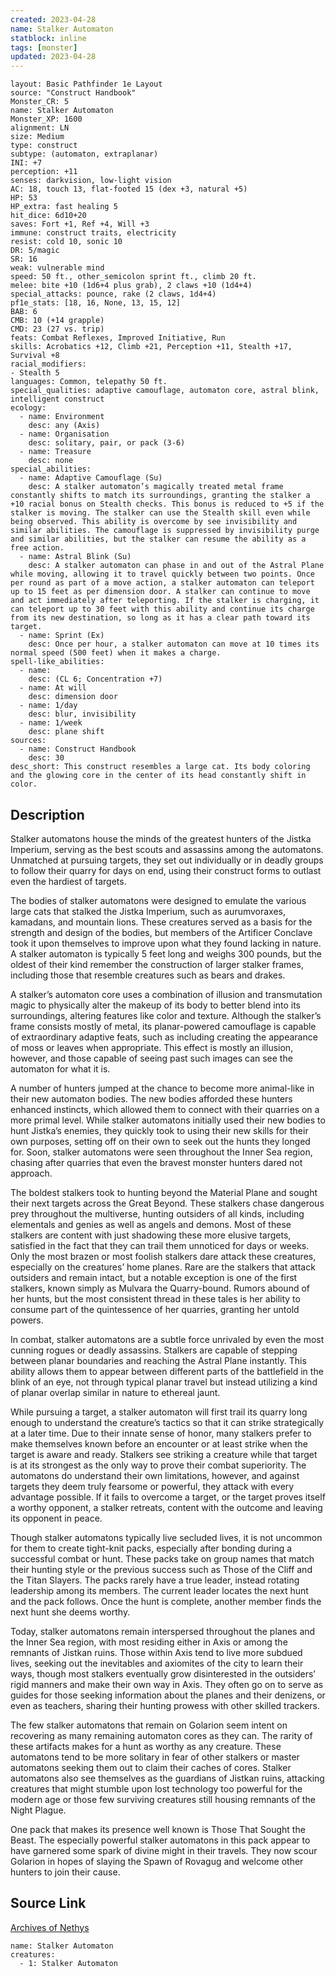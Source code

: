 ```yaml
---
created: 2023-04-28
name: Stalker Automaton
statblock: inline
tags: [monster]
updated: 2023-04-28
---
```

```statblock
layout: Basic Pathfinder 1e Layout
source: "Construct Handbook"
Monster_CR: 5
name: Stalker Automaton
Monster_XP: 1600
alignment: LN
size: Medium
type: construct
subtype: (automaton, extraplanar)
INI: +7
perception: +11
senses: darkvision, low-light vision
AC: 18, touch 13, flat-footed 15 (dex +3, natural +5)
HP: 53
HP_extra: fast healing 5
hit_dice: 6d10+20
saves: Fort +1, Ref +4, Will +3
immune: construct traits, electricity
resist: cold 10, sonic 10
DR: 5/magic
SR: 16
weak: vulnerable mind
speed: 50 ft., other_semicolon sprint ft., climb 20 ft.
melee: bite +10 (1d6+4 plus grab), 2 claws +10 (1d4+4)
special_attacks: pounce, rake (2 claws, 1d4+4)
pf1e_stats: [18, 16, None, 13, 15, 12]
BAB: 6
CMB: 10 (+14 grapple)
CMD: 23 (27 vs. trip)
feats: Combat Reflexes, Improved Initiative, Run
skills: Acrobatics +12, Climb +21, Perception +11, Stealth +17, Survival +8
racial_modifiers:
- Stealth 5
languages: Common, telepathy 50 ft.
special_qualities: adaptive camouflage, automaton core, astral blink, intelligent construct
ecology:
  - name: Environment
    desc: any (Axis)
  - name: Organisation
    desc: solitary, pair, or pack (3-6)
  - name: Treasure
    desc: none
special_abilities:
  - name: Adaptive Camouflage (Su)
    desc: A stalker automaton’s magically treated metal frame constantly shifts to match its surroundings, granting the stalker a +10 racial bonus on Stealth checks. This bonus is reduced to +5 if the stalker is moving. The stalker can use the Stealth skill even while being observed. This ability is overcome by see invisibility and similar abilities. The camouflage is suppressed by invisibility purge and similar abilities, but the stalker can resume the ability as a free action.
  - name: Astral Blink (Su)
    desc: A stalker automaton can phase in and out of the Astral Plane while moving, allowing it to travel quickly between two points. Once per round as part of a move action, a stalker automaton can teleport up to 15 feet as per dimension door. A stalker can continue to move and act immediately after teleporting. If the stalker is charging, it can teleport up to 30 feet with this ability and continue its charge from its new destination, so long as it has a clear path toward its target.
  - name: Sprint (Ex)
    desc: Once per hour, a stalker automaton can move at 10 times its normal speed (500 feet) when it makes a charge.
spell-like_abilities:
  - name:
    desc: (CL 6; Concentration +7)
  - name: At will
    desc: dimension door
  - name: 1/day
    desc: blur, invisibility
  - name: 1/week
    desc: plane shift
sources:
  - name: Construct Handbook
    desc: 30
desc_short: This construct resembles a large cat. Its body coloring and the glowing core in the center of its head constantly shift in color.
```
## Description
Stalker automatons house the minds of the greatest hunters of the Jistka Imperium, serving as the best scouts and assassins among the automatons. Unmatched at pursuing targets, they set out individually or in deadly groups to follow their quarry for days on end, using their construct forms to outlast even the hardiest of targets.

 The bodies of stalker automatons were designed to emulate the various large cats that stalked the Jistka Imperium, such as aurumvoraxes, kamadans, and mountain lions. These creatures served as a basis for the strength and design of the bodies, but members of the Artificer Conclave took it upon themselves to improve upon what they found lacking in nature. A stalker automaton is typically 5 feet long and weighs 300 pounds, but the oldest of their kind remember the construction of larger stalker frames, including those that resemble creatures such as bears and drakes.

 A stalker’s automaton core uses a combination of illusion and transmutation magic to physically alter the makeup of its body to better blend into its surroundings, altering features like color and texture. Although the stalker’s frame consists mostly of metal, its planar-powered camouflage is capable of extraordinary adaptive feats, such as including creating the appearance of moss or leaves when appropriate. This effect is mostly an illusion, however, and those capable of seeing past such images can see the automaton for what it is.

 A number of hunters jumped at the chance to become more animal-like in their new automaton bodies. The new bodies afforded these hunters enhanced instincts, which allowed them to connect with their quarries on a more primal level. While stalker automatons initially used their new bodies to hunt Jistka’s enemies, they quickly took to using their new skills for their own purposes, setting off on their own to seek out the hunts they longed for. Soon, stalker automatons were seen throughout the Inner Sea region, chasing after quarries that even the bravest monster hunters dared not approach.

 The boldest stalkers took to hunting beyond the Material Plane and sought their next targets across the Great Beyond. These stalkers chase dangerous prey throughout the multiverse, hunting outsiders of all kinds, including elementals and genies as well as angels and demons. Most of these stalkers are content with just shadowing these more elusive targets, satisfied in the fact that they can trail them unnoticed for days or weeks. Only the most brazen or most foolish stalkers dare attack these creatures, especially on the creatures’ home planes. Rare are the stalkers that attack outsiders and remain intact, but a notable exception is one of the first stalkers, known simply as Mulvara the Quarry-bound. Rumors abound of her hunts, but the most consistent thread in these tales is her ability to consume part of the quintessence of her quarries, granting her untold powers.

 In combat, stalker automatons are a subtle force unrivaled by even the most cunning rogues or deadly assassins. Stalkers are capable of stepping between planar boundaries and reaching the Astral Plane instantly. This ability allows them to appear between different parts of the battlefield in the blink of an eye, not through typical planar travel but instead utilizing a kind of planar overlap similar in nature to ethereal jaunt.

 While pursuing a target, a stalker automaton will first trail its quarry long enough to understand the creature’s tactics so that it can strike strategically at a later time. Due to their innate sense of honor, many stalkers prefer to make themselves known before an encounter or at least strike when the target is aware and ready. Stalkers see striking a creature while that target is at its strongest as the only way to prove their combat superiority. The automatons do understand their own limitations, however, and against targets they deem truly fearsome or powerful, they attack with every advantage possible. If it fails to overcome a target, or the target proves itself a worthy opponent, a stalker retreats, content with the outcome and leaving its opponent in peace.

 Though stalker automatons typically live secluded lives, it is not uncommon for them to create tight-knit packs, especially after bonding during a successful combat or hunt. These packs take on group names that match their hunting style or the previous success such as Those of the Cliff and the Titan Slayers. The packs rarely have a true leader, instead rotating leadership among its members. The current leader locates the next hunt and the pack follows. Once the hunt is complete, another member finds the next hunt she deems worthy.

 Today, stalker automatons remain interspersed throughout the planes and the Inner Sea region, with most residing either in Axis or among the remnants of Jistkan ruins. Those within Axis tend to live more subdued lives, seeking out the inevitables and axiomites of the city to learn their ways, though most stalkers eventually grow disinterested in the outsiders’ rigid manners and make their own way in Axis. They often go on to serve as guides for those seeking information about the planes and their denizens, or even as teachers, sharing their hunting prowess with other skilled trackers.

 The few stalker automatons that remain on Golarion seem intent on recovering as many remaining automaton cores as they can. The rarity of these artifacts makes for a hunt as worthy as any creature. These automatons tend to be more solitary in fear of other stalkers or master automatons seeking them out to claim their caches of cores. Stalker automatons also see themselves as the guardians of Jistkan ruins, attacking creatures that might stumble upon lost technology too powerful for the modern age or those few surviving creatures still housing remnants of the Night Plague.

 One pack that makes its presence well known is Those That Sought the Beast. The especially powerful stalker automatons in this pack appear to have garnered some spark of divine might in their travels. They now scour Golarion in hopes of slaying the Spawn of Rovagug and welcome other hunters to join their cause.
## Source Link
[Archives of Nethys](https://aonprd.com/MonsterDisplay.aspx?ItemName=Stalker%20Automaton)
```encounter-table
name: Stalker Automaton
creatures:
  - 1: Stalker Automaton
```
